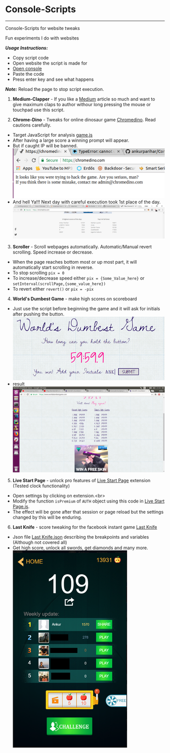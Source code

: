 # Console-Scripts

<hr>

Console-Scripts for website tweaks

Fun experiments I do with websites

***Usage Instructions:***
- Copy script code<br/>
- Open website the script is made for<br/>
- [Open console](https://kb.mailster.co/how-can-i-open-the-browsers-console/)<br/>
- Paste the code<br/>
- Press enter key and see what happens<br/>

***Note:*** Reload the page to stop script execution.<br/>

1. **Medium-Clapper** - If you like a [Medium](https://medium.com/) article so much and want to give maximum claps to author withour long pressing the mouse or touchpad use this script.<br/>

2. **Chrome-Dino** - Tweaks for online dinosaur game [Chromedino](https://chromedino.com). Read cautions carefully.<br/>
 - Target JavaScript for analysis [game.js](https://chromedino.com/js/game.js)<br/>
 - After having a large score a winning prompt will appear.<br/>
 - But if caught IP will be banned.<br/>
 ![Caught screenshot](https://raw.githubusercontent.com/ankurparihar/Console-Scripts/master/files/ChromeDyn_caught.png)<br/>
 - And hell Ya!!! Next day with careful execution took 1st place of the day.
 ![Win_screenshot](https://raw.githubusercontent.com/ankurparihar/Console-Scripts/master/files/ChromeDyn_win.png)<br/>

3. **Scroller** - Scroll webpages automatically. Automatic/Manual revert scrolling. Speed increase or decrease.<br/>
- When the page reaches bottom most or up most part, it will automatically start scrolling in reverse.
- To stop scrolling `pix = 0`<br/>
- To increase/decrease speed either `pix = {Some_Value_here}` or `setInterval(scrollPage,{some_value_here})`<br/>
- To revert either `revert()` or `pix = -pix`<br/>

4. **World's Dumbest Game** - make high scores on scoreboard<br/>
- Just use the script before beginning the game and it will ask for initials after pushing the button.<br/>
![initials](https://github.com/ankurparihar/Console-Scripts/blob/master/files/WDG2.png?raw=true)<br/>
- result<br/>
![High Scores](https://raw.githubusercontent.com/ankurparihar/Console-Scripts/master/files/WDG.png)<br/>

5. **Live Start Page** - unlock pro features of [Live Start Page](https://chrome.google.com/webstore/detail/live-start-page-living-wa/ocggccaacacpienfcgmgcihoombokbbj) extension (Tested clock functionality)<br/>
- Open settings by clicking on extension.<br\>
- Modify the function `isPremium` of `AUTH` object using this code in [Live Start Page.js](https://raw.githubusercontent.com/ankurparihar/Console-Scripts/master/Live%20Start%20Page.js).<br/>
- The effect will be gone after that session or page reload but the settings changed by this will be enduring.<br/>

6. **Last Knife** - score tweaking for the facebook instant game [Last Knife](https://www.facebook.com/instantgames/1250735238360354)<br/>
- Json file [Last Knife.json](https://raw.githubusercontent.com/ankurparihar/Console-Scripts/master/Last%20knife.json) describing the breakpoints and variables (Although not covered all)<br/>
- Get high score, unlock all swords, get diamonds and many more.<br/>
![Last Knife.png](https://raw.githubusercontent.com/ankurparihar/Console-Scripts/master/files/Last%20Knife.png)<br/>